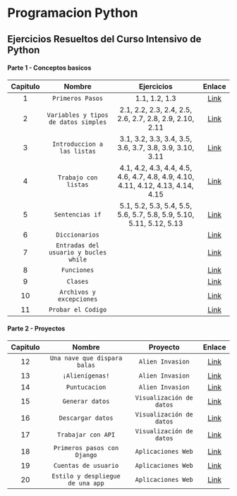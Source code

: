 # Programacion Python
## Ejercicios Resueltos del Curso Intensivo de Python
#### Parte 1 - Conceptos basicos
| Capitulo | Nombre | Ejercicios | Enlace |
| :-------------: |:-------------:| :-------------:| :-------------: |
|1|`Primeros Pasos`|1.1, 1.2, 1.3|[Link](https://github.com/CamarenaAI/Programacion-Python/tree/main/Books/Curso%20Intensivo%20de%20Python/Parte%20I%20-%20Conceptos%20Basicos/Capitulo%201%20-%20Primeros%20Pasos/Ejercicios)|
|2|`Variables y tipos de datos simples`|2.1, 2.2, 2.3, 2.4, 2.5, 2.6, 2.7, 2.8, 2.9, 2.10, 2.11|[Link](https://github.com/CamarenaAI/Programacion-Python/tree/main/Books/Curso%20Intensivo%20de%20Python/Parte%20I%20-%20Conceptos%20Basicos/Capitulo%202%20-%20Variables%20y%20Tipos%20de%20Datos%20Simples/Ejercicios)|
|3|`Introduccion a las listas`|3.1, 3.2, 3.3, 3.4, 3.5, 3.6, 3.7, 3.8, 3.9, 3.10, 3.11|[Link](https://github.com/CamarenaAI/Programacion-Python/tree/main/Books/Curso%20Intensivo%20de%20Python/Parte%20I%20-%20Conceptos%20Basicos/Capitulo%203%20-%20Introduccion%20a%20las%20Listas/Ejercicios)|
|4|`Trabajo con listas`|4.1, 4.2, 4.3, 4.4, 4.5, 4.6, 4.7, 4.8, 4.9, 4.10, 4.11, 4.12, 4.13, 4.14, 4.15|[Link](https://github.com/CamarenaAI/Programacion-Python/tree/main/Books/Curso%20Intensivo%20de%20Python/Parte%20I%20-%20Conceptos%20Basicos/Capitulo%204%20-%20Trabajo%20con%20Listas/Ejercicios)|
|5|`Sentencias if`|5.1, 5.2, 5.3, 5.4, 5.5, 5.6, 5.7, 5.8, 5.9, 5.10, 5.11, 5.12, 5.13|[Link](https://github.com/CamarenaAI/Programacion-Python/tree/main/Books/Curso%20Intensivo%20de%20Python/Parte%20I%20-%20Conceptos%20Basicos/Capitulo%205%20-%20Sentencias%20If/Ejercicios)|
|6|`Diccionarios`||[Link]()|
|7|`Entradas del usuario y bucles while`||[Link]()|
|8|`Funciones`||[Link]()|
|9|`Clases`||[Link]()|
|10|`Archivos y excepciones`||[Link]()|
|11|`Probar el Codigo`||[Link]()|

#### Parte 2 - Proyectos
|  Capitulo  | Nombre |Proyecto | Enlace |
| :-------------: |:-------------:| :-------------:| :-------------: |
|12|`Una nave que dispara balas`|`Alien Invasion`|[Link]()|
|13|`¡Alienígenas!`|`Alien Invasion`|[Link]()|
|14|`Puntucacion`|`Alien Invasion`|[Link]()|
|15|`Generar datos`|`Visualización de datos`|[Link]()|
|16|`Descargar datos`|`Visualización de datos`|[Link]()|
|17|`Trabajar con API`|`Visualización de datos`|[Link]()|
|18|`Primeros pasos con Django`|`Aplicaciones Web`|[Link]()|
|19|`Cuentas de usuario`|`Aplicaciones Web`|[Link]()|
|20|`Estilo y despliegue de una app`|`Aplicaciones Web`|[Link]()|
